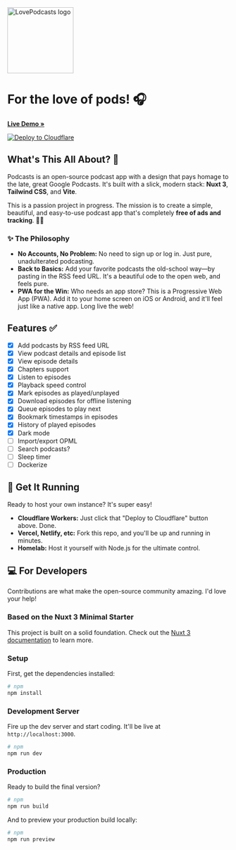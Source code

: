 <a href="https://nuxt.com">
  <img src="https://lovepodcasts.com/icon-horizontal.svg" alt="LovePodcasts logo" width="150">
</a>

# For the love of pods! 🎧

[**Live Demo »**](https://lovepodcasts.com)

[![Deploy to Cloudflare](https://deploy.workers.cloudflare.com/button)](https://deploy.workers.cloudflare.com/?url=https://github.com/JamieCurnow/Podcasts)

## What's This All About? 🤔

Podcasts is an open-source podcast app with a design that pays homage to the late, great Google Podcasts. It's built with a slick, modern stack: **Nuxt 3**, **Tailwind CSS**, and **Vite**.

This is a passion project in progress. The mission is to create a simple, beautiful, and easy-to-use podcast app that's completely **free of ads and tracking**. 🕵️‍♂️

### ✨ The Philosophy

- **No Accounts, No Problem:** No need to sign up or log in. Just pure, unadulterated podcasting.
- **Back to Basics:** Add your favorite podcasts the old-school way—by pasting in the RSS feed URL. It's a beautiful ode to the open web, and feels pure.
- **PWA for the Win:** Who needs an app store? This is a Progressive Web App (PWA). Add it to your home screen on iOS or Android, and it'll feel just like a native app. Long live the web!

## Features ✅

- [x] Add podcasts by RSS feed URL
- [x] View podcast details and episode list
- [x] View episode details
- [x] Chapters support
- [x] Listen to episodes
- [x] Playback speed control
- [x] Mark episodes as played/unplayed
- [x] Download episodes for offline listening
- [x] Queue episodes to play next
- [x] Bookmark timestamps in episodes
- [x] History of played episodes
- [x] Dark mode
- [ ] Import/export OPML
- [ ] Search podcasts?
- [ ] Sleep timer
- [ ] Dockerize

## 🚀 Get It Running

Ready to host your own instance? It's super easy!

- **Cloudflare Workers:** Just click that "Deploy to Cloudflare" button above. Done.
- **Vercel, Netlify, etc:** Fork this repo, and you'll be up and running in minutes.
- **Homelab:** Host it yourself with Node.js for the ultimate control.

## 💻 For Developers

Contributions are what make the open-source community amazing. I'd love your help!

### Based on the Nuxt 3 Minimal Starter

This project is built on a solid foundation. Check out the [Nuxt 3 documentation](https://nuxt.com/docs/getting-started/introduction) to learn more.

### Setup

First, get the dependencies installed:

```bash
# npm
npm install
```

### Development Server

Fire up the dev server and start coding. It'll be live at `http://localhost:3000`.

```bash
# npm
npm run dev
```

### Production

Ready to build the final version?

```bash
# npm
npm run build
```

And to preview your production build locally:

```bash
# npm
npm run preview
```
